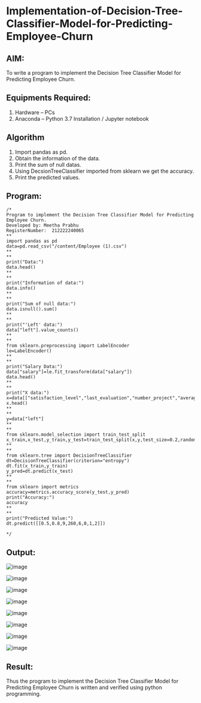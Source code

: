 # Implementation-of-Decision-Tree-Classifier-Model-for-Predicting-Employee-Churn

## AIM:
To write a program to implement the Decision Tree Classifier Model for Predicting Employee Churn.

## Equipments Required:
1. Hardware – PCs
2. Anaconda – Python 3.7 Installation / Jupyter notebook

## Algorithm
1. Import pandas as pd.
2. Obtain the information of the data.
3. Print the sum of null datas.
4. Using DecsionTreeClassifier imported from sklearn we get the accuracy.
5. Print the predicted values.

## Program:
```
/*
Program to implement the Decision Tree Classifier Model for Predicting Employee Churn.
Developed by: Meetha Prabhu
RegisterNumber:  212222240065
**
import pandas as pd
data=pd.read_csv("/content/Employee (1).csv")
**
**
print("Data:")
data.head()
**
**
print("Information of data:")
data.info()
**
**
print("Sum of null data:")
data.isnull().sum()
**
**
print("'Left' data:")
data["left"].value_counts()
**
**
from sklearn.preprocessing import LabelEncoder
le=LabelEncoder()
**
**
print("Salary Data:")
data["salary"]=le.fit_transform(data["salary"])
data.head()
**
**
print("X data:")
x=data[["satisfaction_level","last_evaluation","number_project","average_montly_hours","time_spend_company","Work_accident","promotion_last_5years","salary"]]
x.head()
**
**
y=data["left"]
**
**
from sklearn.model_selection import train_test_split
x_train,x_test,y_train,y_test=train_test_split(x,y,test_size=0.2,random_state=100)
**
**
from sklearn.tree import DecisionTreeClassifier
dt=DecisionTreeClassifier(criterion="entropy")
dt.fit(x_train,y_train)
y_pred=dt.predict(x_test)
**
**
from sklearn import metrics
accuracy=metrics.accuracy_score(y_test,y_pred)
print("Accuracy:")
accuracy
**
**
print("Predicted Value:")
dt.predict([[0.5,0.8,9,260,6,0,1,2]])

*/
```

## Output:
![image](https://github.com/Meetha22003992/Implementation-of-Decision-Tree-Classifier-Model-for-Predicting-Employee-Churn/assets/119401038/0d88b1c4-608e-4216-a90d-10d5f1c5326c)

![image](https://github.com/Meetha22003992/Implementation-of-Decision-Tree-Classifier-Model-for-Predicting-Employee-Churn/assets/119401038/ca3e3498-d4a9-4a97-b264-df8eb5019911)

![image](https://github.com/Meetha22003992/Implementation-of-Decision-Tree-Classifier-Model-for-Predicting-Employee-Churn/assets/119401038/9acbbaf0-f21e-4841-b6e4-bb17a1574947)

![image](https://github.com/Meetha22003992/Implementation-of-Decision-Tree-Classifier-Model-for-Predicting-Employee-Churn/assets/119401038/7a36eeb6-928c-4c33-afee-af2dfe17bbda)

![image](https://github.com/Meetha22003992/Implementation-of-Decision-Tree-Classifier-Model-for-Predicting-Employee-Churn/assets/119401038/295d9c9a-5eb6-4c4e-9825-50a2e46c4ea4)

![image](https://github.com/Meetha22003992/Implementation-of-Decision-Tree-Classifier-Model-for-Predicting-Employee-Churn/assets/119401038/01bd98b4-c828-4a47-ad64-2f5efd2362c2)

![image](https://github.com/Meetha22003992/Implementation-of-Decision-Tree-Classifier-Model-for-Predicting-Employee-Churn/assets/119401038/4a1b3f51-80d0-4139-91ce-8a652d23864c)

![image](https://github.com/Meetha22003992/Implementation-of-Decision-Tree-Classifier-Model-for-Predicting-Employee-Churn/assets/119401038/41bd26b2-5b97-4d80-8e2d-032d1444661a)

## Result:
Thus the program to implement the  Decision Tree Classifier Model for Predicting Employee Churn is written and verified using python programming.
